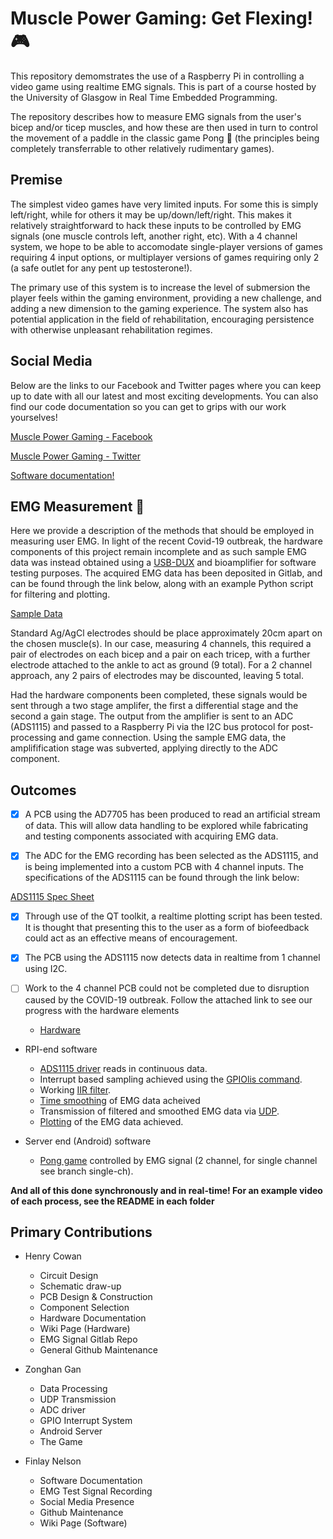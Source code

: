 
# Muscle Power Gaming: Get Flexing! :video_game:

This repository demomstrates the use of a Raspberry Pi in controlling a video game using realtime EMG signals. This is part of a course hosted by the University of Glasgow in Real Time Embedded Programming.

The repository describes how to measure EMG signals from the user's bicep and/or ticep muscles, and how these are then used in turn to control the movement of a paddle in the classic game Pong :ping_pong: (the principles being completely transferrable to other relatively rudimentary games). 

## Premise

The simplest video games have very limited inputs. For some this is simply left/right, while for others it may be up/down/left/right. This makes it relatively straightforward to hack these inputs to be controlled by EMG signals (one muscle controls left, another right, etc). With a 4 channel system, we hope to be able to accomodate single-player versions of games requiring 4 input options, or multiplayer versions of games requiring only 2 (a safe outlet for any pent up testosterone!).

The primary use of this system is to increase the level of submersion the player feels within the gaming environment, providing a new challenge, and adding a new dimension to the gaming experience. The system also has potential application in the field of rehabilitation, encouraging persistence with otherwise unpleasant rehabilitation regimes.

## Social Media

Below are the links to our Facebook and Twitter pages where you can keep up to date with all our latest and most exciting developments. You can also find our code documentation so you can get to grips with our work yourselves!

[Muscle Power Gaming - Facebook](https://www.facebook.com/EMGamingRPI/)

[Muscle Power Gaming - Twitter](https://twitter.com/emg_pi)

[Software documentation!](https://finlay-nelson.github.io/Test.io/.)

## EMG Measurement :muscle:

Here we provide a description of the methods that should be employed in measuring user EMG. In light of the recent Covid-19 outbreak, the hardware components of this project remain incomplete and as such sample EMG data was instead obtained using a [USB-DUX](https://www.linux-usb-daq.co.uk/order2/) and bioamplifier for software testing purposes. The acquired EMG data has been deposited in Gitlab, and can be found through the link below, along with an example Python script for filtering and plotting.

[Sample Data](https://gitlab.com/HenryCowan/rte-emg-signals/-/tree/master)

Standard Ag/AgCl electrodes should be place approximately 20cm apart on the chosen muscle(s). In our case, measuring 4 channels, this required a pair of electrodes on each bicep and a pair on each tricep, with a further electrode attached to the ankle to act as ground (9 total). For a 2 channel approach, any 2 pairs of electrodes may be discounted, leaving 5 total.

Had the hardware components been completed, these signals would be sent through a two stage amplifer, the first a differential stage and the second a gain stage. The output from the amplifier is sent to an ADC (ADS1115) and passed to a Raspberry Pi via the I2C bus protocol for post-processing and game connection. Using the sample EMG data, the amplifification stage was subverted, applying directly to the ADC component.  

## Outcomes

- [x] A PCB using the AD7705 has been produced to read an artificial stream of data. This will allow data handling to be explored while fabricating and testing components associated with acquiring EMG data.

- [x] The ADC for the EMG recording has been selected as the ADS1115, and is being implemented into a custom PCB with 4 channel inputs. The specifications of the ADS1115 can be found through the link below:

[ADS1115 Spec Sheet](http://www.ti.com/lit/ds/symlink/ads1114.pdf)

- [x] Through use of the QT toolkit, a realtime plotting script has been tested. It is thought that presenting this to the user as a form of biofeedback could act as an effective means of encouragement. 

- [x] The PCB using the ADS1115 now detects data in realtime from 1 channel using I2C.

- [ ] Work to the 4 channel PCB could not be completed due to disruption caused by the COVID-19 outbreak. Follow the attached link to see our progress with the hardware elements
  - [Hardware](https://github.com/TheUltraSoundGuys/RTEP/tree/master/Hardware)

- RPI-end software
  - [ADS1115 driver](https://github.com/TheUltraSoundGuys/RTEP/tree/master/Rpi_end/Ads1115ContinousDriver) reads in continuous data. 
  - Interrupt based sampling achieved using the [GPIOlis command](https://github.com/TheUltraSoundGuys/RTEP/tree/master/Rpi_end/Rpi%20end%20together).
  - Working [IIR filter](https://github.com/TheUltraSoundGuys/RTEP/tree/master/Rpi_end/unit%20tests%20in%20RPI%20end/Data%20filter%2Budp%20sending%20unit).
  - [Time smoothing](https://github.com/TheUltraSoundGuys/RTEP/tree/master/Rpi_end/unit%20tests%20in%20RPI%20end/Data%20filter%2Budp%20sending%20unit) of EMG data acheived 
  - Transmission of filtered and smoothed EMG data via [UDP](https://github.com/TheUltraSoundGuys/RTEP/blob/master/Rpi_end/unit%20tests%20in%20RPI%20end/Data%20filter%2Budp%20sending%20unit/window.cpp).
  - [Plotting](https://github.com/TheUltraSoundGuys/RTEP/blob/master/Rpi_end/unit%20tests%20in%20RPI%20end/Data%20filter%2Budp%20sending%20unit/window.cpp) of the EMG data achieved.

- Server end (Android) software

  - [Pong game](https://github.com/TheUltraSoundGuys/RTEP/tree/master/Server_end/Server%20Pong%20GUI-all%20together) controlled by EMG signal (2 channel, for single channel see branch single-ch).

**And all of this done synchronously and in real-time! For an example video of each process, see the README in each folder** 

## Primary Contributions

- Henry Cowan
  - Circuit Design
  - Schematic draw-up
  - PCB Design & Construction
  - Component Selection
  - Hardware Documentation
  - Wiki Page (Hardware)
  - EMG Signal Gitlab Repo
  - General Github Maintenance

- Zonghan Gan
  - Data Processing
  - UDP Transmission
  - ADC driver
  - GPIO Interrupt System
  - Android Server
  - The Game

- Finlay Nelson
  - Software Documentation
  - EMG Test Signal Recording
  - Social Media Presence
  - Github Maintenance
  - Wiki Page (Software)


